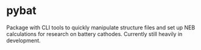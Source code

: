 # pybat
Package with CLI tools to quickly manipulate structure files and set up NEB calculations for research on battery cathodes. Currently still heavily in development.
